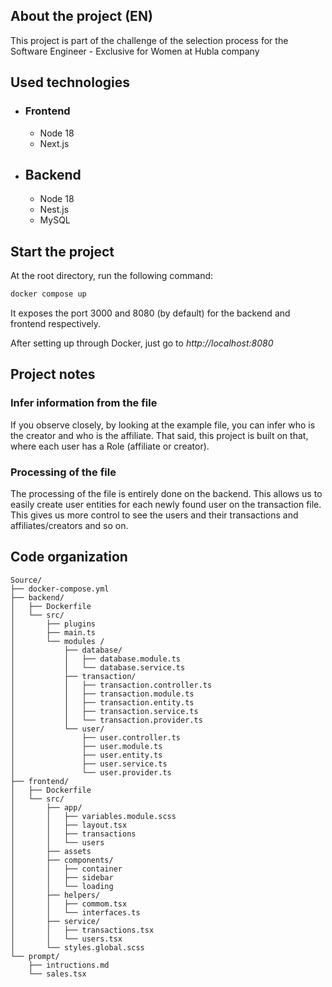 ## About the project (EN)

This project is part of the challenge of the selection process for the Software Engineer - Exclusive for Women at Hubla company

## Used technologies

- ### Frontend

  - Node 18
  - Next.js

- ## Backend
  - Node 18
  - Nest.js
  - MySQL

## Start the project

At the root directory, run the following command:

```bash
docker compose up
```

It exposes the port 3000 and 8080 (by default) for the backend and frontend respectively.

After setting up through Docker, just go to _http://localhost:8080_

## Project notes

### Infer information from the file

If you observe closely, by looking at the example file, you can infer who is the creator and who is the affiliate. That said, this project is built on that, where each user has a Role (affiliate or creator).

### Processing of the file

The processing of the file is entirely done on the backend. This allows us to easily create user entities for each newly found user on the transaction file. This gives us more control to see the users and their transactions and affiliates/creators and so on.

## Code organization

```
Source/
├── docker-compose.yml
├── backend/
│   ├── Dockerfile
│   └── src/
│       ├── plugins
│       ├── main.ts
│       └── modules /
│           ├── database/
│           │   ├── database.module.ts
│           │   └── database.service.ts
│           ├── transaction/
│           │   ├── transaction.controller.ts
│           │   ├── transaction.module.ts
│           │   ├── transaction.entity.ts
│           │   ├── transaction.service.ts
│           │   └── transaction.provider.ts
│           └── user/
│               ├── user.controller.ts
│               ├── user.module.ts
│               ├── user.entity.ts
│               ├── user.service.ts
│               └── user.provider.ts
├── frontend/
│   ├── Dockerfile
│   └── src/
│       ├── app/
│       │   ├── variables.module.scss
│       │   ├── layout.tsx
│       │   ├── transactions
│       │   └── users
│       ├── assets
│       ├── components/
│       │   ├── container
│       │   ├── sidebar
│       │   └── loading
│       ├── helpers/
│       │   ├── commom.tsx
│       │   └── interfaces.ts
│       ├── service/
│       │   ├── transactions.tsx
│       │   └── users.tsx
│       └── styles.global.scss
└── prompt/
    ├── intructions.md
    └── sales.tsx
```

<!-- ## Screenshots -->
